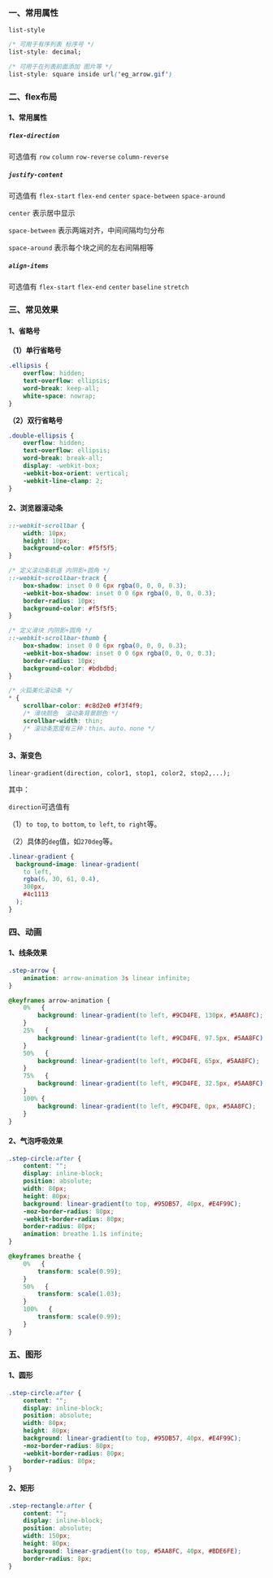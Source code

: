 
### 一、常用属性

`list-style`

```css
/* 可用于有序列表 标序号 */
list-style: decimal;

/* 可用于在列表前面添加 图片等 */
list-style: square inside url('eg_arrow.gif')
```

### 二、flex布局

#### 1、常用属性

##### `flex-direction`

可选值有 `row` `column` `row-reverse` `column-reverse`

##### `justify-content`

可选值有 `flex-start` `flex-end` `center` `space-between` `space-around`

`center` 表示居中显示

`space-between` 表示两端对齐，中间间隔均匀分布

`space-around` 表示每个块之间的左右间隔相等

##### `align-items`

可选值有 `flex-start` `flex-end` `center` `baseline` `stretch`


### 三、常见效果

#### 1、省略号

**（1）单行省略号**

```css
.ellipsis {
    overflow: hidden;
    text-overflow: ellipsis;
    word-break: keep-all;
    white-space: nowrap;
}
```

**（2）双行省略号**

```css
.double-ellipsis {
    overflow: hidden;
    text-overflow: ellipsis;
    word-break: break-all;
    display: -webkit-box;
    -webkit-box-orient: vertical;
    -webkit-line-clamp: 2;
}
```

#### 2、浏览器滚动条

```css
::-webkit-scrollbar {
    width: 10px;
    height: 10px;
    background-color: #f5f5f5;
}

/* 定义滚动条轨道 内阴影+圆角 */
::-webkit-scrollbar-track {
    box-shadow: inset 0 0 6px rgba(0, 0, 0, 0.3);
    -webkit-box-shadow: inset 0 0 6px rgba(0, 0, 0, 0.3);
    border-radius: 10px;
    background-color: #f5f5f5;
}

/* 定义滑块 内阴影+圆角 */
::-webkit-scrollbar-thumb {
    box-shadow: inset 0 0 6px rgba(0, 0, 0, 0.3);
    -webkit-box-shadow: inset 0 0 6px rgba(0, 0, 0, 0.3);
    border-radius: 10px;
    background-color: #bdbdbd;
}

/* 火狐美化滚动条 */
* {
    scrollbar-color: #c8d2e0 #f3f4f9;
    /* 滑块颜色  滚动条背景颜色 */
    scrollbar-width: thin;
    /* 滚动条宽度有三种：thin、auto、none */
}
```

#### 3、渐变色

```
linear-gradient(direction, color1, stop1, color2, stop2,...);
```

其中：

`direction`可选值有

（1）`to top`, `to bottom`, `to left`, `to right`等。

（2）具体的`deg`值，如`270deg`等。

```css
.linear-gradient {
  background-image: linear-gradient(
    to left,
    rgba(6, 30, 61, 0.4),
    300px,
    #4c1113
  );
}
```

### 四、动画

#### 1、线条效果

```css
.step-arrow {
    animation: arrow-animation 3s linear infinite;
}

@keyframes arrow-animation {
    0%   {
        background: linear-gradient(to left, #9CD4FE, 130px, #5AA8FC);
    }
    25%   {
        background: linear-gradient(to left, #9CD4FE, 97.5px, #5AA8FC);
    }
    50%   {
        background: linear-gradient(to left, #9CD4FE, 65px, #5AA8FC);
    }
    75%   {
        background: linear-gradient(to left, #9CD4FE, 32.5px, #5AA8FC);
    }
    100% {
        background: linear-gradient(to left, #9CD4FE, 0px, #5AA8FC);
    }
}
```

#### 2、气泡呼吸效果

```css
.step-circle:after {
    content: "";
    display: inline-block;
    position: absolute;
    width: 80px;
    height: 80px;
    background: linear-gradient(to top, #95DB57, 40px, #E4F99C);
    -moz-border-radius: 80px;
    -webkit-border-radius: 80px;
    border-radius: 80px;
    animation: breathe 1.1s infinite;
}

@keyframes breathe {
    0%   {
        transform: scale(0.99);
    }
    50%   {
        transform: scale(1.03);
    }
    100%   {
        transform: scale(0.99);
    }
}
```

### 五、图形

#### 1、圆形

```css
.step-circle:after {
    content: "";
    display: inline-block;
    position: absolute;
    width: 80px;
    height: 80px;
    background: linear-gradient(to top, #95DB57, 40px, #E4F99C);
    -moz-border-radius: 80px;
    -webkit-border-radius: 80px;
    border-radius: 80px;
}
```

#### 2、矩形

```css
.step-rectangle:after {
    content: "";
    display: inline-block;
    position: absolute;
    width: 150px;
    height: 80px;
    background: linear-gradient(to top, #5AA8FC, 40px, #BDE6FE);
    border-radius: 8px;
}
```